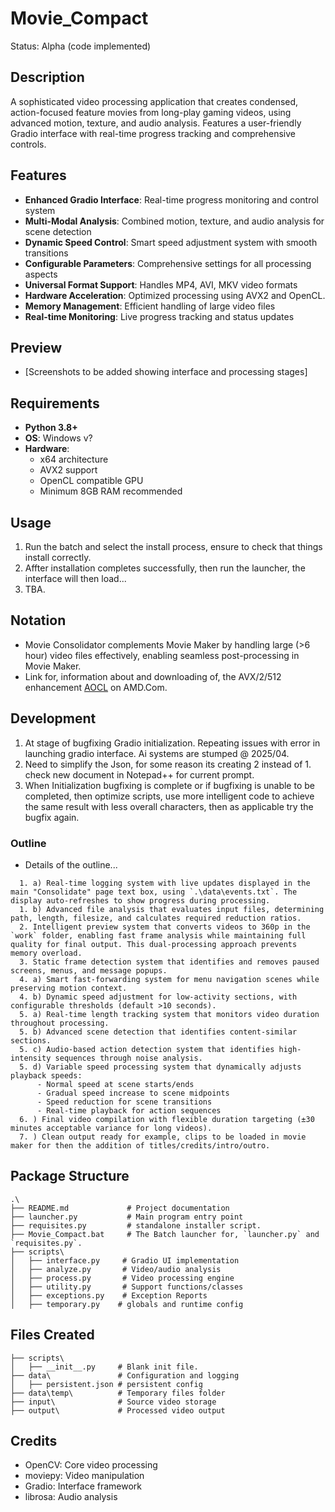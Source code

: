 # Movie_Compact
Status: Alpha (code implemented)

## Description
A sophisticated video processing application that creates condensed, action-focused feature movies from long-play gaming videos, using advanced motion, texture, and audio analysis. Features a user-friendly Gradio interface with real-time progress tracking and comprehensive controls.

## Features
- **Enhanced Gradio Interface**: Real-time progress monitoring and control system
- **Multi-Modal Analysis**: Combined motion, texture, and audio analysis for scene detection
- **Dynamic Speed Control**: Smart speed adjustment system with smooth transitions
- **Configurable Parameters**: Comprehensive settings for all processing aspects
- **Universal Format Support**: Handles MP4, AVI, MKV video formats
- **Hardware Acceleration**: Optimized processing using AVX2 and OpenCL.
- **Memory Management**: Efficient handling of large video files
- **Real-time Monitoring**: Live progress tracking and status updates

## Preview
- [Screenshots to be added showing interface and processing stages]

## Requirements
- **Python 3.8+**
- **OS**: Windows v?
- **Hardware**: 
  - x64 architecture
  - AVX2 support
  - OpenCL compatible GPU
  - Minimum 8GB RAM recommended

## Usage
1. Run the batch and select the install process, ensure to check that things install correctly.
2. Affter installation completes successfully, then run the launcher, the interface will then load...
3. TBA.

## Notation
- Movie Consolidator complements Movie Maker by handling large (>6 hour) video files effectively, enabling seamless post-processing in Movie Maker.
- Link for, information about and downloading of, the AVX/2/512 enhancement [AOCL](https://www.amd.com/en/developer/aocl.html) on AMD.Com.

## Development
1. At stage of bugfixing Gradio initialization. Repeating issues with error in launching gradio interface. Ai systems are stumped @ 2025/04.
2. Need to simplify the Json, for some reason its creating 2 instead of 1. check new document in Notepad++ for current prompt.
3. When Initialization bugfixing is complete or if bugfixing is unable to be completed, then optimize scripts, use more intelligent code to achieve the same result with less overall characters, then as applicable try the bugfix again.

### Outline
- Details of the outline...
```
  1. a) Real-time logging system with live updates displayed in the main "Consolidate" page text box, using `.\data\events.txt`. The display auto-refreshes to show progress during processing.
  1. b) Advanced file analysis that evaluates input files, determining path, length, filesize, and calculates required reduction ratios.
  2. Intelligent preview system that converts videos to 360p in the `work` folder, enabling fast frame analysis while maintaining full quality for final output. This dual-processing approach prevents memory overload.
  3. Static frame detection system that identifies and removes paused screens, menus, and message popups.
  4. a) Smart fast-forwarding system for menu navigation scenes while preserving motion context.
  4. b) Dynamic speed adjustment for low-activity sections, with configurable thresholds (default >10 seconds).
  5. a) Real-time length tracking system that monitors video duration throughout processing.
  5. b) Advanced scene detection that identifies content-similar sections.
  5. c) Audio-based action detection system that identifies high-intensity sequences through noise analysis.
  5. d) Variable speed processing system that dynamically adjusts playback speeds:
      - Normal speed at scene starts/ends
      - Gradual speed increase to scene midpoints
      - Speed reduction for scene transitions
      - Real-time playback for action sequences
  6. ) Final video compilation with flexible duration targeting (±30 minutes acceptable variance for long videos).
  7. ) Clean output ready for example, clips to be loaded in movie maker for then the addition of titles/credits/intro/outro.
```

## Package Structure
```
.\
├── README.md             # Project documentation
├── launcher.py           # Main program entry point
├── requisites.py         # standalone installer script.
├── Movie_Compact.bat     # The Batch launcher for, `launcher.py` and `requisites.py`.
├── scripts\
│   ├── interface.py     # Gradio UI implementation
│   ├── analyze.py       # Video/audio analysis
│   ├── process.py       # Video processing engine
│   ├── utility.py       # Support functions/classes
│   ├── exceptions.py    # Exception Reports
│   ├── temporary.py    # globals and runtime config
```

## Files Created
```
├── scripts\
│   ├── __init__.py     # Blank init file.
├── data\               # Configuration and logging
│   ├── persistent.json # persistent config
├── data\temp\          # Temporary files folder
├── input\              # Source video storage
├── output\             # Processed video output
```

## Credits
- OpenCV: Core video processing
- moviepy: Video manipulation
- Gradio: Interface framework
- librosa: Audio analysis
